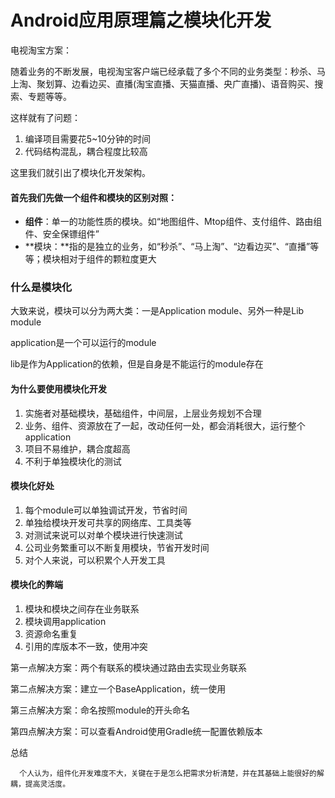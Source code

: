 # Android应用原理篇之模块化开发

电视淘宝方案：

随着业务的不断发展，电视淘宝客户端已经承载了多个不同的业务类型：秒杀、马上淘、聚划算、边看边买、直播\(淘宝直播、天猫直播、央广直播\)、语音购买、搜索、专题等等。

这样就有了问题：

1. 编译项目需要花5~10分钟的时间
2. 代码结构混乱，耦合程度比较高

这里我们就引出了模块化开发架构。

#### 首先我们先做一个组件和模块的区别对照：

* **组件**：单一的功能性质的模块。如“地图组件、Mtop组件、支付组件、路由组件、安全保镖组件”
* **模块：**指的是独立的业务，如“秒杀”、“马上淘”、“边看边买”、“直播”等等；模块相对于组件的颗粒度更大

### 什么是模块化

大致来说，模块可以分为两大类：一是Application module、另外一种是Lib module

application是一个可以运行的module

lib是作为Application的依赖，但是自身是不能运行的module存在

#### 为什么要使用模块化开发

1. 实施者对基础模块，基础组件，中间层，上层业务规划不合理
2. 业务、组件、资源放在了一起，改动任何一处，都会消耗很大，运行整个application
3. 项目不易维护，耦合度超高
4. 不利于单独模块化的测试

#### 模块化好处

1. 每个module可以单独调试开发，节省时间
2. 单独给模块开发可共享的网络库、工具类等
3. 对测试来说可以对单个模块进行快速测试
4. 公司业务繁重可以不断复用模块，节省开发时间
5. 对个人来说，可以积累个人开发工具

#### 模块化的弊端

1. 模块和模块之间存在业务联系
2. 模块调用application
3. 资源命名重复
4. 引用的库版本不一致，使用冲突

第一点解决方案：两个有联系的模块通过路由去实现业务联系

第二点解决方案：建立一个BaseApplication，统一使用

第三点解决方案：命名按照module的开头命名

第四点解决方案：可以查看Android使用Gradle统一配置依赖版本

总结

```
  个人认为，组件化开发难度不大，关键在于是怎么把需求分析清楚，并在其基础上能很好的解耦，提高灵活度。
```



